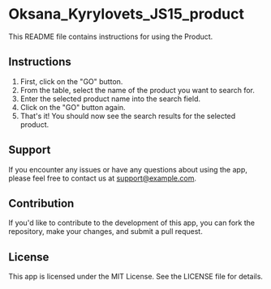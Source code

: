 # Oksana_Kyrylovets_JS15_product

This README file contains instructions for using the Product.

## Instructions

1. First, click on the "GO" button.
2. From the table, select the name of the product you want to search for.
3. Enter the selected product name into the search field.
4. Click on the "GO" button again.
5. That's it! You should now see the search results for the selected product.

## Support

If you encounter any issues or have any questions about using the app, please feel free to contact us at support@example.com.

## Contribution

If you'd like to contribute to the development of this app, you can fork the repository, make your changes, and submit a pull request.

## License

This app is licensed under the MIT License. See the LICENSE file for details.
